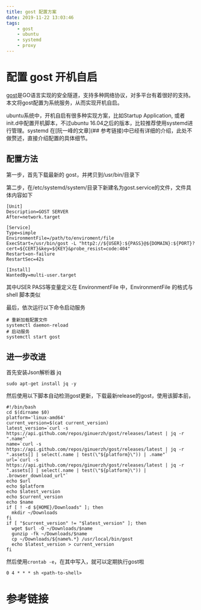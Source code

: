 ```yaml
---
title: gost 配置方案
date: 2019-11-22 13:03:46
tags: 
	- gost
	- ubuntu
	- systemd
	- proxy
---
```


# 配置 gost 开机自启

[gost](https://github.com/ginuerzh/gost)是GO语言实现的安全隧道，支持多种网络协议，对多平台有着很好的支持。本文将gost配置为系统服务，从而实现开机自启。

ubuntu系统中，开机自启有很多种实现方案，比如Startup Application, 或者init.d中配置开机脚本，不过ubuntu 16.04之后的版本，比较推荐使用systemd进行管理。systemd 在[阮一峰的文章](## 参考链接)中已经有详细的介绍，此处不做赘述，直接介绍配置的具体细节。

## 配置方法

第一步，首先下载最新的 gost，并拷贝到/usr/bin/目录下

第二步，在/etc/systemd/system/目录下新建名为gost.service的文件，文件具体内容如下

```shell
[Unit]
Description=GOST SERVER
After=network.target

[Service]
Type=simple
EnvironmentFile=/path/to/enviroment/file
ExecStart=/usr/bin/gost -L "http2://${USER}:${PASS}@${DOMAIN}:${PORT}?cert=${CERT}&key=${KEY}&probe_resist=code:404"
Restart=on-failure
RestartSec=42s

[Install]
WantedBy=multi-user.target
```

其中USER PASS等变量定义在 EnvironmentFile 中，EnvironmentFile 的格式与shell 脚本类似

最后，依次运行以下命令启动服务

```shell
# 重新加载配置文件
systemctl daemon-reload
# 启动服务
systemctl start gost
```

## 进一步改进

首先安装Json解析器 jq
```shell
sudo apt-get install jq -y
```
然后使用以下脚本自动检测gost更新，下载最新release的gost，使用该脚本前，
```shell
#!/bin/bash
cd $(dirname $0)
platform='linux-amd64'
current_version=$(cat current_version)
latest_version=`curl -s https://api.github.com/repos/ginuerzh/gost/releases/latest | jq -r ".name"`
name=`curl -s https://api.github.com/repos/ginuerzh/gost/releases/latest | jq -r ".assets[] | select(.name | test(\"${platform}\")) | .name"`
url=`curl -s https://api.github.com/repos/ginuerzh/gost/releases/latest | jq -r ".assets[] | select(.name | test(\"${platform}\")) | .browser_download_url"`
echo $url
echo $platform
echo $latest_version
echo $current_version
echo $name
if [ ! -d ${HOME}/Downloads" ]; then
  mkdir ~/Downloads
fi
if [ "$current_version" != "$latest_version" ]; then
  wget $url -O ~/Downloads/$name
  gunzip -fk ~/Downloads/$name
  cp ~/Downloads/${name%.*} /usr/local/bin/gost
  echo $latest_version > current_version
fi
```
然后使用`crontab -e`，在其中写入，就可以定期执行gost啦
```shell
0 4 * * * sh <path-to-shell>
```

# 参考链接

